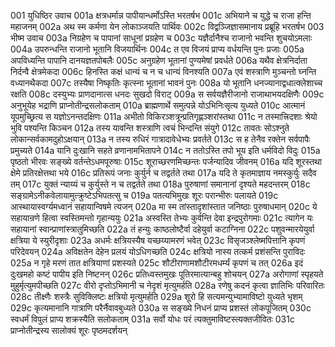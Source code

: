001  युधिष्ठिर उवाच
001a क्षत्रधर्मान्न पापीयान्धर्मोऽस्ति भरतर्षभ
001c अभियाने च युद्धे च राजा हन्ति महाजनम्
002a अथ स्म कर्मणा येन लोकाञ्जयति पार्थिवः
002c विद्वञ्जिज्ञासमानाय प्रब्रूहि भरतर्षभ
003  भीष्म उवाच
003a निग्रहेण च पापानां साधूनां प्रग्रहेण च
003c यज्ञैर्दानैश्च राजानो भवन्ति शुचयोऽमलाः
004a उपरुन्धन्ति राजानो भूतानि विजयार्थिनः
004c त एव विजयं प्राप्य वर्धयन्ति पुनः प्रजाः
005a अपविध्यन्ति पापानि दानयज्ञतपोबलैः
005c अनुग्रहेण भूतानां पुण्यमेषां प्रवर्धते
006a यथैव क्षेत्रनिर्दाता निर्दन्वै क्षेत्रमेकदा
006c हिनस्ति कक्षं धान्यं च न च धान्यं विनश्यति
007a एवं शस्त्राणि मुञ्चन्तो घ्नन्ति वध्यानथैकदा
007c तस्यैषा निष्कृतिः कृत्स्ना भूतानां भावनं पुनः
008a यो भूतानि धनज्यानाद्वधात्क्लेशाच्च रक्षति
008c दस्युभ्यः प्राणदानात्स धनदः सुखदो विराट्
009a स सर्वयज्ञैरीजानो राजाथाभयदक्षिणैः
009c अनुभूयेह भद्राणि प्राप्नोतीन्द्रसलोकताम्
010a ब्राह्मणार्थे समुत्पन्ने योऽभिनिःसृत्य युध्यते
010c आत्मानं यूपमुच्छ्रित्य स यज्ञोऽनन्तदक्षिणः
011a अभीतो विकिरञ्शत्रून्प्रतिगृह्णञ्शरांस्तथा
011c न तस्मात्त्रिदशाः श्रेयो भुवि पश्यन्ति किञ्चन
012a तस्य यावन्ति शस्त्राणि त्वचं भिन्दन्ति संयुगे
012c तावतः सोऽश्नुते लोकान्सर्वकामदुहोऽक्षयान्
013a न तस्य रुधिरं गात्रादावेधेभ्यः प्रवर्तते
013c स ह तेनैव रक्तेन सर्वपापैः प्रमुच्यते
014a यानि दुःखानि सहते व्रणानामभितापने
014c न ततोऽस्ति तपो भूय इति धर्मविदो विदुः
015a पृष्ठतो भीरवः सङ्ख्ये वर्तन्तेऽधमपूरुषाः
015c शूराच्छरणमिच्छन्तः पर्जन्यादिव जीवनम्
016a यदि शूरस्तथा क्षेमे प्रतिरक्षेत्तथा भये
016c प्रतिरूपं जनाः कुर्युर्न च तद्वर्तते तथा
017a यदि ते कृतमाज्ञाय नमस्कुर्युः सदैव तम्
017c युक्तं न्याय्यं च कुर्युस्ते न च तद्वर्तते तथा
018a पुरुषाणां समानानां दृश्यते महदन्तरम्
018c सङ्ग्रामेऽनीकवेलायामुत्क्रुष्टेऽभिपतत्सु च
019a पतत्यभिमुखः शूरः परान्भीरुः पलायते
019c आस्थायास्वर्ग्यमध्वानं सहायान्विषमे त्यजन्
020a मा स्म तांस्तादृशांस्तात जनिष्ठाः पुरुषाधमान्
020c ये सहायान्रणे हित्वा स्वस्तिमन्तो गृहान्ययुः
021a अस्वस्ति तेभ्यः कुर्वन्ति देवा इन्द्रपुरोगमाः
021c त्यागेन यः सहायानां स्वान्प्राणांस्त्रातुमिच्छति
022a तं हन्युः काष्ठलोष्टैर्वा दहेयुर्वा कटाग्निना
022c पशुवन्मारयेयुर्वा क्षत्रिया ये स्युरीदृशाः
023a अधर्मः क्षत्रियस्यैष यच्छय्यामरणं भवेत्
023c विसृजञ्श्लेष्मपित्तानि कृपणं परिदेवयन्
024a अविक्षतेन देहेन प्रलयं योऽधिगच्छति
024c क्षत्रियो नास्य तत्कर्म प्रशंसन्ति पुराविदः
025a न गृहे मरणं तात क्षत्रियाणां प्रशस्यते
025c शौटीराणामशौटीरमधर्म्यं कृपणं च तत्
026a इदं दुःखमहो कष्टं पापीय इति निष्टनन्
026c प्रतिध्वस्तमुखः पूतिरमात्यान्बहु शोचयन्
027a अरोगाणां स्पृहयते मुहुर्मृत्युमपीच्छति
027c वीरो दृप्तोऽभिमानी च नेदृशं मृत्युमर्हति
028a रणेषु कदनं कृत्वा ज्ञातिभिः परिवारितः
028c तीक्ष्णैः शस्त्रैः सुविक्लिष्टः क्षत्रियो मृत्युमर्हति
029a शूरो हि सत्यमन्युभ्यामाविष्टो युध्यते भृशम्
029c कृत्यमानानि गात्राणि परैर्नैवावबुध्यते
030a स सङ्ख्ये निधनं प्राप्य प्रशस्तं लोकपूजितम्
030c स्वधर्मं विपुलं प्राप्य शक्रस्यैति सलोकताम्
031a सर्वो योधः परं त्यक्तुमाविष्टस्त्यक्तजीवितः
031c प्राप्नोतीन्द्रस्य सालोक्यं शूरः पृष्ठमदर्शयन्

